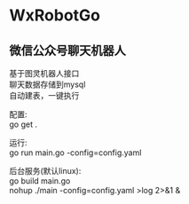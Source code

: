 # WxRobotGo

## 微信公众号聊天机器人<br>

  基于图灵机器人接口<br>
  聊天数据存储到mysql<br>
  自动建表，一键执行<br>
  
配置:<br>
  go get .<br>

运行:<br>
  go run main.go -config=config.yaml<br>
 
后台服务(默认linux):<br>
  go build main.go<br>
  nohup ./main -config=config.yaml >log 2>&1 &

